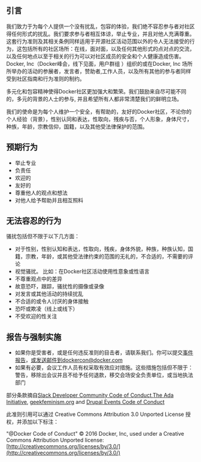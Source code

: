 ## 引言

我们致力于为每个人提供一个没有扰乱，包容的体验，我们绝不容忍参与者对社区得任何形式的扰乱。我们要求参与者相互体谅，举止专业，并且对他人充满尊重。这套行为准则及其相关条例同样适用于开源社区活动范围以外的令人无法接受的行为，这包括所有的社区场所：在线，面对面，以及任何其他形式的点对点的交流，以及任何地点以至于相关的行为可以对社区成员的安全和个人健康造成伤害。Docker, Inc（Docker峰会，线下见面，用户群组 ）组织的或在Docker, Inc 场所所举办的活动的参展者，发言者，赞助者,工作人员，以及所有其他的参与者同样受到社区指南和行为准则的制约。

多元化和包容精神使得Docker社区更加强大和繁荣。我们鼓励来自尽可能不同的，多元的背景的人士的参与, 并且希望所有人都非常清楚我们的鲜明立场。

我们的使命是为每个人维护一个安全，有帮助的，友好的Docker社区，不论你的个人经验（背景），性别认同和表达，性取向，残疾与否，个人形象，身体尺寸，种族，年龄，宗教信仰，国籍，以及其他受法律保护的范围。

## 预期行为

- 举止专业
- 负责任
- 欢迎的
- 友好的
- 尊重他人的观点和想法
- 对他人给予帮助并且相互照料

## 无法容忍的行为

骚扰包括但不限于以下几方面：

- 对于性别，性别认知和表达，性取向，残疾，身体外貌，种族，种族认知，国籍，宗教，年龄，或其他受法律约束的范围的无礼的，不合适的，不需要的评论
- 视觉骚扰。 比如：在Docker社区活动使用性意象或性语言
- 不尊重观点中的差异
- 故意恐吓，跟踪，骚扰性的摄像或录像
- 对发言或其他活动的持续扰乱
- 不合适的或令人讨厌的身体接触
- 恐吓或欺凌（线上或线下）
- 不受欢迎的性关注

## 报告与强制实施

- 如果你是受害者，或是任何违反准则的目击者，请联系我们。你可以提交[事件报告](https://docs.google.com/forms/d/e/1FAIpQLScezna1ZXRPzC_phSDoPEF4c5nvw8yQW-vvtI8xHjv-BB9MOg/viewform?c=0&w=1)，或发送邮件到dockercon@docker.com
- 如果有必要，会议工作人员有权采取有效应对措施。这些措施包括但不限于：警告，移除出会议并且不给予任何退款，移交会场安全负责单位，或当地执法部门

部分条款摘自[Slack Developer Community Code of Conduct](https://api.slack.com/docs/community-code-of-conduct),[The Ada Initiative](https://adainitiative.org/2014/02/18/howto-design-a-code-of-conduct-for-your-community/), [geekfeminism.org](https://geekfeminism.org/about/code-of-conduct/) and [Drupal Events Code of Conduct](https://events.drupal.org/dublin2016/code-conduct)

此准则引用可以通过 Creative Commons Attribution 3.0 Unported License 授权，并添加以下标注：

"@Docker Code of Conduct" © 2016 Docker, Inc, used under a Creative Commons Attribution Unported license: [http://creativecommons.org/licenses/by/3.0/](http://creativecommons.org/licenses/by/3.0/)
